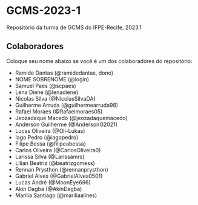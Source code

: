 # GCMS-2023-1
Repositório da turma de GCMS do IFPE-Recife, 2023.1

## Colaboradores
Coloque seu nome abaixo se você é um dos colaboradores do repositório:
* Ramide Dantas (@ramidedantas, dono)
* NOME SOBRENOME (@login)
* Samuel Paes (@scpaes)
* Lena Diene (@lenadiene)
* Nicolas Silva (@NicolasSilvaDA)
* Guilherme Arruda (@guilhermearruda98)
* Rafael Moraes (@Rafaelmoraes05)
* Jeozadaque Macedo (@jeozadaquemacedo)
* Anderson Guilherme (@AndersonG2021)
* Lucas Oliveira (@Oli-Lukas)
* Iago Pedro (@iagopedro)
* Filipe Bessa (@filipeabessa)
* Carlos Oliveira (@CarlosOliveira0)
* Larissa Silva (@Larissamrs)
* Lilian Beatriz (@beatrizgomess)
* Rennan Prysthon (@rennanprysthon)
* Gabriel Alves (@GabrielAlves0501)
* Lucas André (@MoonEye696)
* Akin Dagba (@AkinDagba)
* Marilia Santiago (@mariliaalines)

